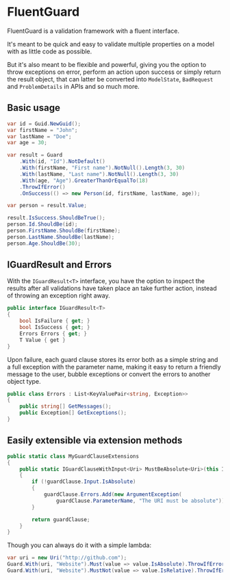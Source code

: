﻿# FluentGuard

FluentGuard is a validation framework with a fluent interface.

It's meant to be quick and easy to validate multiple properties on a model with as little code as possible.

But it's also meant to be flexible and powerful, giving you the option to throw exceptions on error, perform an action upon success or simply return the result object, that can latter be converted into `ModelState`, `BadRequest` and `ProblemDetails` in APIs and so much more.

## Basic usage

``` csharp
var id = Guid.NewGuid();
var firstName = "John";
var lastName = "Doe";
var age = 30;

var result = Guard
    .With(id, "Id").NotDefault()
    .With(firstName, "First name").NotNull().Length(3, 30)
    .With(lastName, "Last name").NotNull().Length(3, 30)
    .With(age, "Age").GreaterThanOrEqualTo(18)
    .ThrowIfError()
    .OnSuccess(() => new Person(id, firstName, lastName, age));

var person = result.Value;

result.IsSuccess.ShouldBeTrue();
person.Id.ShouldBe(id);
person.FirstName.ShouldBe(firstName);
person.LastName.ShouldBe(lastName);
person.Age.ShouldBe(30);
```

## IGuardResult<T> and Errors

With the `IGuardResult<T>` interface, you have the option to inspect the results after all validations have taken place an take further action, instead of throwing an exception right away.

``` csharp
public interface IGuardResult<T>
{
    bool IsFailure { get; }
    bool IsSuccess { get; }
    Errors Errors { get; }
    T Value { get }
}
```

Upon failure, each guard clause stores its error both as a simple string and a full exception with the parameter name, making it easy to return a friendly message to the user, bubble exceptions or convert the errors to another object type.

``` csharp
public class Errors : List<KeyValuePair<string, Exception>>
{
    public string[] GetMessages();
    public Exception[] GetExceptions();
}
```

## Easily extensible via extension methods

``` csharp
public static class MyGuardClauseExtensions
{
    public static IGuardClauseWithInput<Uri> MustBeAbsolute<Uri>(this IGuardClauseWithInput<Uri> guardClause)
    {
        if (!guardClause.Input.IsAbsolute)
        {
            guardClause.Errors.Add(new ArgumentException(
                guardClause.ParameterName, "The URI must be absolute"));
        }

        return guardClause;
    } 
}
```

Though you can always do it with a simple lambda:

``` csharp
var uri = new Uri("http://github.com");
Guard.With(uri, "Website").Must(value => value.IsAbsolute).ThrowIfError();
Guard.With(uri, "Website").MustNot(value => value.IsRelative).ThrowIfError();
```